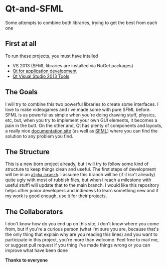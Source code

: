 # Qt-and-SFML
Some attempts to combine both libraries, trying to get the best from each one

First at all
----------------
To run these projects, you must have intalled 
- VS 2013 (SFML libraries are installed via NuGet packages)
- [Qt for application development](https://www.qt.io/download-qt-for-application-development)
- [Qt Visual Studio 2013 Tools](http://download.qt.io/official_releases/vsaddin/)


The Goals
----------------
I will try to combine this two powerful libraries to create some interfaces. I love to make videogames and i've made some with pure SFML before.
SFML is as powerful as simple when you're doing drawing stuff, physics, etc, but, when you try to implement your own GUI elements, it becomes a pain in the butt.
On the other and, Qt has plenty of components and layouts, a really nice [documentation site](http://doc.qt.io/qt-4.8/index.html) 
(as well as [SFML](https://www.sfml-dev.org/documentation/2.4.2/)) where you can find the solution to any problem you find.

The Structure
---------------
This is a new born project already, but i will try to follow some kind of structure to keep things clean and useful.
The first steps of development will be in an [`alpha-branch`](https://github.com/alseether/Qt-and-SFML/tree/alfa-branch).
I assume this branch will be (if it isn't already) quite ugly with most of rubbish files, but when i reach a milestone with useful stuffi will update that to the main branch. I would like this repository helps other junior developers and indiedevs to learn something new and if my work is good enough, use it for their projects.

The Collaborators
--------------
I don't know how do you end up on this site, i don't know where you come from, but if you're a curious person (what i'm sure you are, because that's the only thing that explain why are you reading this lines) and you want to participate in this project, you're more than welcome. Feel free to mail me, or suggest pull request if you thing i've made things wrong or you can improve what have been done

**Thanks to everyone**

